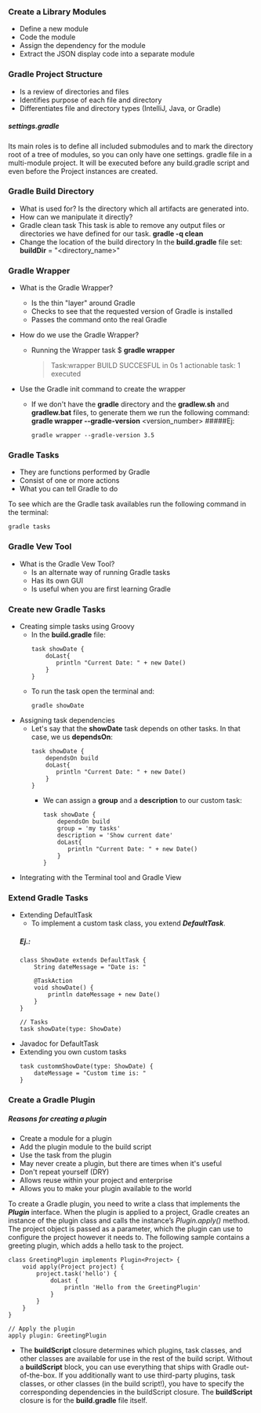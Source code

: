 ### Create a Library Modules
* Define a new module
* Code the module
* Assign the dependency for the module
* Extract the JSON display code into a separate module

### Gradle Project Structure
* Is a review of directories and files
* Identifies purpose of each file and directory
* Differentiates file and directory types (IntelliJ, Java, or Gradle)

##### settings.gradle
Its main roles is to define all included submodules and to mark the directory root of a tree of modules, so you can only have one settings. gradle file in a multi-module project.
It will be executed before any build.gradle script and even before the Project instances are created.

### Gradle Build Directory
* What is used for?
  Is the directory which all artifacts are generated into.
* How can we manipulate it directly?
* Gradle clean task
  This task is able to remove any output files or directories we have defined for our task.
  **gradle -q clean**
* Change the location of the build directory
  In the **build.gradle** file set:
  **buildDir** = "<directory_name>"
  
### Gradle Wrapper
* What is the Gradle Wrapper?
  * Is the thin "layer" around Gradle
  * Checks to see that the requested version of Gradle is installed
  * Passes the command onto the real Gradle
* How do we use the Gradle Wrapper?
  * Running the Wrapper task
    $ **gradle wrapper**
    > Task:wrapper
    BUILD SUCCESFUL in 0s
    1 actionable task: 1 executed  
 
* Use the Gradle init command to create the wrapper
  * If we don't have the **gradle** directory and the **gradlew.sh** and **gradlew.bat** files, to generate them we run the following command:
    **gradle wrapper --gradle-version** <version_number>
    #####Ej:
    ```
    gradle wrapper --gradle-version 3.5 
    ```
### Gradle Tasks
* They are functions performed by Gradle
* Consist of one or more actions
* What you can tell Gradle to do

To see which are the Gradle task availables run the following command in the terminal:
``` 
gradle tasks
```

### Gradle Vew Tool
* What is the Gradle Vew Tool?
  * Is an alternate way of running Gradle tasks
  * Has its own GUI
  * Is useful when you are first learning Gradle
  
### Create new Gradle Tasks
* Creating simple tasks using Groovy
  * In the **build.gradle** file:
    ``` 
    task showDate {
        doLast{
           println "Current Date: " + new Date() 
        }
    }
    ```
  * To run the task open the terminal and:
    ``` 
    gradle showDate
    ```  
* Assigning task dependencies
  * Let's say that the **showDate** task depends on other tasks. In that case, we us **dependsOn**:
    ``` 
    task showDate {
        dependsOn build
        doLast{
           println "Current Date: " + new Date() 
        }
    }
    ```  
    * We can assign a **group** and a **description** to our custom task:
        ``` 
        task showDate {
            dependsOn build
            group = 'my tasks'
            description = 'Show current date'
            doLast{
               println "Current Date: " + new Date() 
            }
        }
        ```    
* Integrating with the Terminal tool and Gradle View

### Extend Gradle Tasks
* Extending DefaultTask
  * To implement a custom task class, you extend ***DefaultTask***.
  ##### Ej.:
  ``` 
  class ShowDate extends DefaultTask {
      String dateMessage = "Date is: "
  
      @TaskAction
      void showDate() {
          println dateMessage + new Date()
      }
  }
  
  // Tasks
  task showDate(type: ShowDate)
  ```
* Javadoc for DefaultTask
* Extending you own custom tasks
  ``` 
  task custommShowDate(type: ShowDate) {
      dateMessage = "Custom time is: "
  }
  ```
  
### Create a Gradle Plugin
##### Reasons for creating a plugin
* Create a module for a plugin
* Add the plugin module to the build script
* Use the task from the plugin
* May never create a plugin, but there are times when it's useful
* Don't repeat yourself (DRY)
* Allows reuse within your project and enterprise
* Allows you to make your plugin available to the world

To create a Gradle plugin, you need to write a class that implements the ***Plugin*** interface. 
When the plugin is applied to a project, Gradle creates an instance of the plugin class and calls the instance’s *Plugin.apply()* method. 
The project object is passed as a parameter, which the plugin can use to configure the project however it needs to. 
The following sample contains a greeting plugin, which adds a hello task to the project.

``` 
class GreetingPlugin implements Plugin<Project> {
    void apply(Project project) {
        project.task('hello') {
            doLast {
                println 'Hello from the GreetingPlugin'
            }
        }
    }
}

// Apply the plugin
apply plugin: GreetingPlugin
```
* The **buildScript** closure determines which plugins, task classes, and other classes are available for use in the rest of the build script. 
  Without a **buildScript** block, you can use everything that ships with Gradle out-of-the-box. If you additionally want to use third-party plugins, 
  task classes, or other classes (in the build script!), you have to specify the corresponding dependencies in the buildScript closure.
  The **buildScript** closure is for the **build.gradle** file itself.